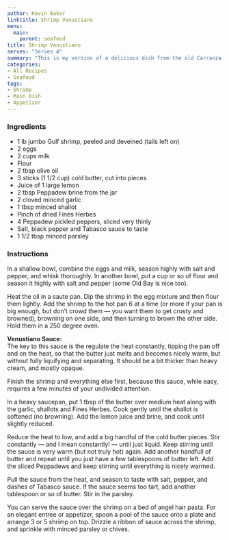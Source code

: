 ```yaml
---
author: Kevin Baker
linktitle: Shrimp Venustiano
menu:
  main:
    parent: seafood
title: Shrimp Venustiano
serves: "Serves 4"
summary: "This is my version of a delicious dish from the old Carranza Grocery & Market. It’s basically sauteed shrimp with a bright lemon beurre blanc sauce with sweet-and-spice Peppadew pickled peppers."
categories:
- All Recipes
- Seafood
tags:
- Shrimp
- Main Dish
- Appetizer
---
```

### Ingredients

<div class="ingredient-list">

* 1 lb jumbo Gulf shrimp, peeled and deveined (tails left on)  
* 2 eggs  
* 2 cups milk  
* Flour  
* 2 tbsp olive oil  
* 3 sticks (1 1/2 cup) cold butter, cut into pieces  
* Juice of 1 large lemon  
* 2 tbsp Peppadew brine from the jar  
* 2 cloved minced garlic  
* 1 tbsp minced shallot  
* Pinch of dried Fines Herbes  
* 4 Peppadew pickled peppers, sliced very thinly  
* Salt, black pepper and Tabasco sauce to taste  
* 1 1/2 tbsp minced parsley  

</div>

### Instructions

In a shallow bowl, combine the eggs and milk, season highly with salt and pepper, and whisk thoroughly. In another bowl, put a cup or so of flour and season it highly with salt and pepper (some Old Bay is nice too).

Heat the oil in a saute pan. Dip the shrimp in the egg mixture and then flour them lightly. Add the shrimp to the hot pan 6 at a time (or more if your pan is big enough, but don’t crowd them — you want them to get crusty and browned), browning on one side, and then turning to brown the other side. Hold them in a 250 degree oven. 

**Venustiano Sauce:**  
The key to this sauce is the regulate the heat constantly, tipping the pan off and on the heat, so that the butter just melts and becomes nicely warm, but without fully liquifying and separating. It should be a bit thicker than heavy cream, and mostly opaque.

Finish the shrimp and everything else first, because this sauce, while easy, requires a few minutes of your undivided attention.

In a heavy saucepan, put 1 tbsp of the butter over medium heat along with the garlic, shallots and Fines Herbes. Cook gently until the shallot is softened (no browning). Add the lemon juice and brine, and cook until slightly reduced.

Reduce the heat to low, and add a big handful of the cold butter pieces.  Stir constantly — and I mean constantly! — until just liquid. Keep stirring until the sauce is very warm (but not truly hot) again. Add another handfull of butter and repeat until you just have a few tablespoons of butter left. Add the sliced Peppadews and keep stirring until everything is nicely warmed.

Pull the sauce from the heat, and season to taste with salt, pepper, and dashes of Tabasco sauce. If the sauce seems too tart, add another tablespoon or so of butter.  Stir in the parsley.

You can serve the sauce over the shrimp on a bed of angel hair pasta. For an elegant entree or appetizer, spoon a pool of the sauce onto a plate and arrange 3 or 5 shrimp on top.  Drizzle a ribbon of sauce across the shrimp, and sprinkle with minced parsley or chives.